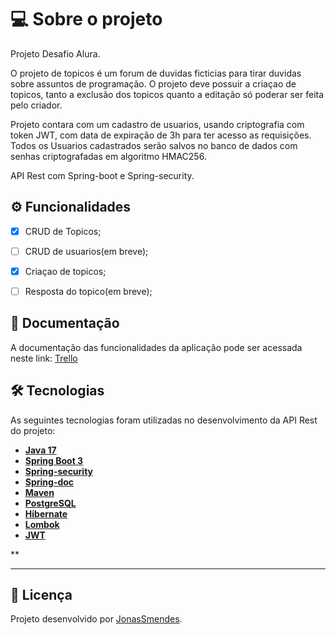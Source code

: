 

# 💻 Sobre o projeto

Projeto Desafio Alura.

O projeto de topicos é um forum de duvidas ficticias para tirar duvidas sobre assuntos de programação. 
O projeto deve possuir a criaçao de topicos, tanto a exclusão dos topicos quanto a editação só poderar ser feita pelo criador.

Projeto contara com um cadastro de usuarios, usando criptografia com token JWT, com data de expiração de 3h para ter acesso as requisições.
Todos os Usuarios cadastrados serão salvos no banco de dados com senhas criptografadas em algoritmo HMAC256.

API Rest com Spring-boot e Spring-security.


## ⚙️ Funcionalidades

- [x]  CRUD de Topicos;
- [ ]  CRUD de usuarios(em breve);
- [x]  Criaçao de topicos;
- [ ]  Resposta do topico(em breve);


## 📄 Documentação

A documentação das funcionalidades da aplicação pode ser acessada neste link: <a href="https://trello.com/b/tp41rdTo/forumduvidas">Trello</a>


## 🛠 Tecnologias

As seguintes tecnologias foram utilizadas no desenvolvimento da API Rest do projeto:

- **[Java 17](https://www.oracle.com/java)**
- **[Spring Boot 3](https://spring.io/projects/spring-boot)**
- **[Spring-security](https://spring.io/blog/2022/02/21/spring-security-without-the-websecurityconfigureradapter)**
- **[Spring-doc](https://springdoc.org/)**
- **[Maven](https://maven.apache.org)**
- **[PostgreSQL](https://www.postgresql.org/docs/14/datatype-numeric.html)**
- **[Hibernate](https://hibernate.org)**
- **[Lombok](https://projectlombok.org)**
- **[JWT](https://jwt.io/)**

**

---


## 📝 Licença

Projeto desenvolvido por [JonasSmendes](https://repositorio-jonas-mendes.vercel.app/).
